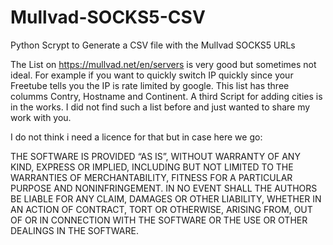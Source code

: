 # Mullvad-SOCKS5-CSV
Python Scrypt to Generate a CSV file with the Mullvad SOCKS5 URLs

The List on https://mullvad.net/en/servers is very good but sometimes not ideal.
For example if you want to quickly switch IP quickly since your Freetube tells you the IP is rate limited by google.
This list has three columms Contry, Hostname and Continent.
A third Script for adding cities is in the works.
I did not find such a list before and just wanted to share my work with you.






I do not think i need a licence for that but in case here we go:

THE SOFTWARE IS PROVIDED “AS IS”, WITHOUT WARRANTY OF ANY KIND, EXPRESS OR IMPLIED, INCLUDING BUT NOT LIMITED TO THE WARRANTIES OF MERCHANTABILITY, FITNESS FOR A PARTICULAR PURPOSE AND NONINFRINGEMENT. IN NO EVENT SHALL THE AUTHORS BE LIABLE FOR ANY CLAIM, DAMAGES OR OTHER LIABILITY, WHETHER IN AN ACTION OF CONTRACT, TORT OR OTHERWISE, ARISING FROM, OUT OF OR IN CONNECTION WITH THE SOFTWARE OR THE USE OR OTHER DEALINGS IN THE SOFTWARE.
